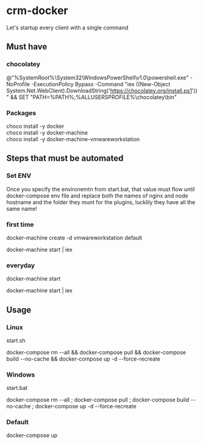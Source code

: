 # crm-docker

Let's startup every client with a single command

## Must have

### chocolatey
@"%SystemRoot%\System32\WindowsPowerShell\v1.0\powershell.exe" -NoProfile -ExecutionPolicy Bypass -Command "iex ((New-Object System.Net.WebClient).DownloadString('https://chocolatey.org/install.ps1'))" && SET "PATH=%PATH%;%ALLUSERSPROFILE%\chocolatey\bin"

### Packages

choco install -y docker  
choco install -y docker-machine  
choco install -y docker-machine-vmwareworkstation  

## Steps that must be automated

### Set ENV

Once you specify the environemtn from start.bat, that value must flow until docker-compose env file and replace both the names of nginx and node hostname and the folder they munt for the plugins, lucklily they have all the same name!

### first time

docker-machine create -d vmwareworkstation default

docker-machine start | iex

### everyday

docker-machine start

docker-machine start | iex

## Usage

### Linux

start.sh

docker-compose rm --all && docker-compose pull && docker-compose build --no-cache && docker-compose up -d --force-recreate

### Windows 

start.bat

docker-compose rm --all ; docker-compose pull ; docker-compose build --no-cache ; docker-compose up -d --force-recreate

### Default

docker-compose up
